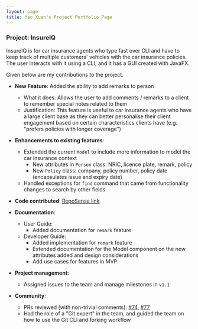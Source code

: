 ```yaml
---
layout: page
title: Yao Xuan's Project Portfolio Page
---
```


### Project: InsureIQ

InsureIQ is for car insurance agents who type fast over CLI and have to keep track of multiple customers' vehicles with the car insurance policies. 
The user interacts with it using a CLI, and it has a GUI created with JavaFX.

Given below are my contributions to the project.

* **New Feature**: Added the ability to add remarks to person
  * What it does: Allows the user to add comments / remarks to a client to remember special notes related to them
  * Justification: This feature is useful to car insurance agents who have a large client base as they can better personalise their client engagement based on certain characteristics clients have (e.g. "prefers policies with longer coverage")

* **Enhancements to existing features**:
  * Extended the current `Model` to include more information to model the car insurance context
    * New attributes in `Person` class: NRIC, licence plate, remark, policy
    * New `Policy` class: company, policy number, policy date (encapsulates issue and expiry date)
  * Handled exceptions for `find` command that came from functionality changes to search by other fields

* **Code contributed**: [RepoSense link](https://nus-cs2103-ay2324s1.github.io/tp-dashboard/?search=cyaoxuan&breakdown=true)

* **Documentation**:
  * User Guide:
    * Added documentation for `remark` feature
  * Developer Guide:
    * Added implementation for `remark` feature
    * Extended documentation for the Model component on the new attributes added and design considerations
    * Add use cases for features in MVP

* **Project management**:
  * Assigned issues to the team and manage milestones in `v1.1` 

* **Community**:
  * PRs reviewed (with non-trivial comments): [\#74](https://github.com/AY2324S1-CS2103T-W16-3/tp/pull/74), [\#77](https://github.com/AY2324S1-CS2103T-W16-3/tp/pull/77)
  * Had the role of a "Git expert" in the team, and guided the team on how to use the Git CLI and forking workflow 
